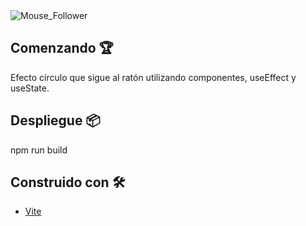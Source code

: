 <image src="./public/Mouse_Follower.png" alt="Mouse_Follower">

## Comenzando 🏆

Efecto círculo que sigue al ratón utilizando componentes, useEffect y useState.

## Despliegue 📦

npm run build

## Construido con 🛠️

* [Vite](https://vitejs.dev) 